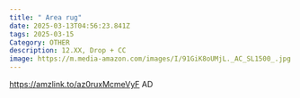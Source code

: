 ```yaml
---
title: " Area rug"
date: 2025-03-13T04:56:23.841Z
tags: 2025-03-15
Category: OTHER
description: 12.XX, Drop + CC
image: https://m.media-amazon.com/images/I/91GiK8oUMjL._AC_SL1500_.jpg
---
```

https://amzlink.to/az0ruxMcmeVyF   AD